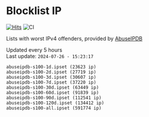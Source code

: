 # Blocklist IP

[![Hits](https://hits.seeyoufarm.com/api/count/incr/badge.svg?url=https%3A%2F%2Fgithub.com%2Fborestad%2Fblocklist-ip%2F&count_bg=%2379C83D&title_bg=%23555555&icon=&icon_color=%23E7E7E7&title=hits&edge_flat=false)](https://hits.seeyoufarm.com)  ![CI](https://img.shields.io/github/workflow/status/borestad/blocklist-ip/CI?style=flat-square)

Lists with worst IPv4 offenders, provided by [AbuseIPDB](https://www.abuseipdb.com/)

<!-- FOOTER-PLACEHOLDER -->
Updated every 5 hours<br>
Last update: `2024-07-26 - 15:23:17`
```
abuseipdb-s100-1d.ipset (23623 ip)
abuseipdb-s100-2d.ipset (27719 ip)
abuseipdb-s100-3d.ipset (30607 ip)
abuseipdb-s100-7d.ipset (37220 ip)
abuseipdb-s100-30d.ipset (63449 ip)
abuseipdb-s100-60d.ipset (91839 ip)
abuseipdb-s100-90d.ipset (112541 ip)
abuseipdb-s100-120d.ipset (134412 ip)
abuseipdb-s100-all.ipset (591774 ip)
```
